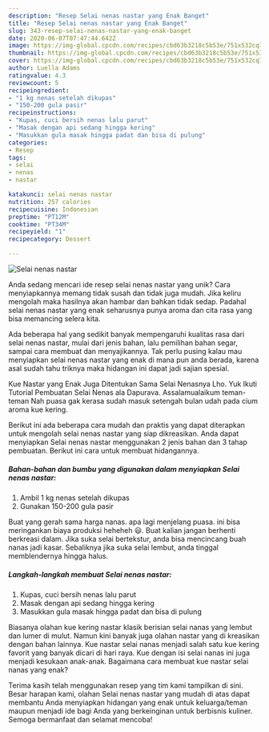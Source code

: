 ```yaml
---
description: "Resep Selai nenas nastar yang Enak Banget"
title: "Resep Selai nenas nastar yang Enak Banget"
slug: 343-resep-selai-nenas-nastar-yang-enak-banget
date: 2020-06-07T07:47:44.642Z
image: https://img-global.cpcdn.com/recipes/cbd63b3218c5b53e/751x532cq70/selai-nenas-nastar-foto-resep-utama.jpg
thumbnail: https://img-global.cpcdn.com/recipes/cbd63b3218c5b53e/751x532cq70/selai-nenas-nastar-foto-resep-utama.jpg
cover: https://img-global.cpcdn.com/recipes/cbd63b3218c5b53e/751x532cq70/selai-nenas-nastar-foto-resep-utama.jpg
author: Luella Adams
ratingvalue: 4.3
reviewcount: 5
recipeingredient:
- "1 kg nenas setelah dikupas"
- "150-200 gula pasir"
recipeinstructions:
- "Kupas, cuci bersih nenas lalu parut"
- "Masak dengan api sedang hingga kering"
- "Masukkan gula masak hingga padat dan bisa di pulung"
categories:
- Resep
tags:
- selai
- nenas
- nastar

katakunci: selai nenas nastar 
nutrition: 257 calories
recipecuisine: Indonesian
preptime: "PT12M"
cooktime: "PT34M"
recipeyield: "1"
recipecategory: Dessert

---
```



![Selai nenas nastar](https://img-global.cpcdn.com/recipes/cbd63b3218c5b53e/751x532cq70/selai-nenas-nastar-foto-resep-utama.jpg)

Anda sedang mencari ide resep selai nenas nastar yang unik? Cara menyiapkannya memang tidak susah dan tidak juga mudah. Jika keliru mengolah maka hasilnya akan hambar dan bahkan tidak sedap. Padahal selai nenas nastar yang enak seharusnya punya aroma dan cita rasa yang bisa memancing selera kita.

Ada beberapa hal yang sedikit banyak mempengaruhi kualitas rasa dari selai nenas nastar, mulai dari jenis bahan, lalu pemilihan bahan segar, sampai cara membuat dan menyajikannya. Tak perlu pusing kalau mau menyiapkan selai nenas nastar yang enak di mana pun anda berada, karena asal sudah tahu triknya maka hidangan ini dapat jadi sajian spesial.

Kue Nastar yang Enak Juga Ditentukan Sama Selai Nenasnya Lho. Yuk Ikuti Tutorial Pembuatan Selai Nenas ala Dapurava. Assalamualaikum teman-teman Nah puasa gak kerasa sudah masuk setengah bulan udah pada cium aroma kue kering.


Berikut ini ada beberapa cara mudah dan praktis yang dapat diterapkan untuk mengolah selai nenas nastar yang siap dikreasikan. Anda dapat menyiapkan Selai nenas nastar menggunakan 2 jenis bahan dan 3 tahap pembuatan. Berikut ini cara untuk membuat hidangannya.

<!--inarticleads1-->

##### Bahan-bahan dan bumbu yang digunakan dalam menyiapkan Selai nenas nastar:

1. Ambil 1 kg nenas setelah dikupas
1. Gunakan 150-200 gula pasir


Buat yang gerah sama harga nanas. apa lagi menjelang puasa. ini bisa meringankan biaya produksi heheheh 😃. Buat kalian jangan berhenti berkreasi dalam. Jika suka selai bertekstur, anda bisa mencincang buah nanas jadi kasar. Sebaliknya jika suka selai lembut, anda tinggal memblendernya hingga halus. 

<!--inarticleads2-->

##### Langkah-langkah membuat Selai nenas nastar:

1. Kupas, cuci bersih nenas lalu parut
1. Masak dengan api sedang hingga kering
1. Masukkan gula masak hingga padat dan bisa di pulung


Biasanya olahan kue kering nastar klasik berisian selai nanas yang lembut dan lumer di mulut. Namun kini banyak juga olahan nastar yang di kreasikan dengan bahan lainnya. Kue nastar selai nanas menjadi salah satu kue kering favorit yang banyak dicari di hari raya. Kue dengan isi selai nanas ini juga menjadi kesukaan anak-anak. Bagaimana cara membuat kue nastar selai nanas yang enak? 

Terima kasih telah menggunakan resep yang tim kami tampilkan di sini. Besar harapan kami, olahan Selai nenas nastar yang mudah di atas dapat membantu Anda menyiapkan hidangan yang enak untuk keluarga/teman maupun menjadi ide bagi Anda yang berkeinginan untuk berbisnis kuliner. Semoga bermanfaat dan selamat mencoba!
